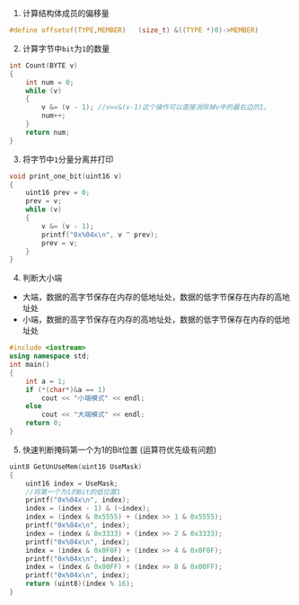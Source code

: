 1. 计算结构体成员的偏移量
```c
#define offsetof(TYPE,MEMBER)   (size_t) &((TYPE *)0)->MEMBER)
```
2. 计算字节中`bit`为`1`的数量
``` c
int Count(BYTE v)
{
    int num = 0;
    while (v)
    {
        v &= (v - 1); //v=v&(v-1)这个操作可以直接消除掉v中的最右边的1。
        num++;
    }
    return num;
}
```
3. 将字节中`1`分量分离并打印
```c
void print_one_bit(uint16 v)
{
    uint16 prev = 0;
    prev = v;
    while (v)
    {
        v &= (v - 1);
        printf("0x%04x\n", v ^ prev);
        prev = v;
    }
}
```
4. 判断大小端
- 大端，数据的高字节保存在内存的低地址处，数据的低字节保存在内存的高地址处
- 小端，数据的高字节保存在内存的高地址处，数据的低字节保存在内存的低地址处
``` c++
#include <iostream>
using namespace std;
int main()
{
    int a = 1;
    if (*(char*)&a == 1)
        cout << "小端模式" << endl;
    else
        cout << "大端模式" << endl;
    return 0;
}
```
5. 快速判断掩码第一个为1的Bit位置 (运算符优先级有问题)
``` c
uint8 GetUnUseMem(uint16 UseMask)
{
    uint16 index = UseMask;
    //将第一个为1的Bit的低位置1
    printf("0x%04x\n", index);
    index = (index - 1) & (~index); 
    index = (index & 0x5555) + (index >> 1 & 0x5555);
    printf("0x%04x\n", index);
    index = (index & 0x3333) + (index >> 2 & 0x3333);
    printf("0x%04x\n", index);
    index = (index & 0x0F0F) + (index >> 4 & 0x0F0F);
    printf("0x%04x\n", index);
    index = (index & 0x00FF) + (index >> 8 & 0x00FF);
    printf("0x%04x\n", index);
    return (uint8)(index % 16);
}
```
<!--stackedit_data:
eyJoaXN0b3J5IjpbODkwNjY5NTAwLDE1NzEyOTE1MTIsMTE5OD
k1NzEyMiwtMTUxNjUxMzAwMCwtMjA1ODYyOTg3NiwxOTU5Mzgw
Mjc5LC0xNzg3OTI4NTcwLC0xNDMwODE4MTY3XX0=
-->